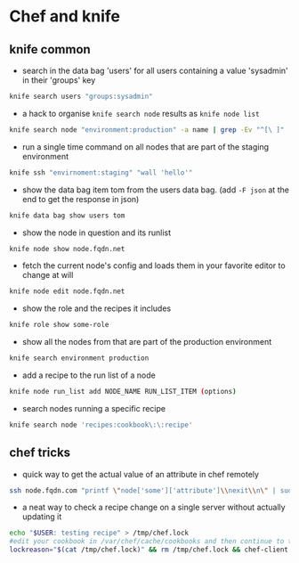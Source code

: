 # Chef and knife

## knife common

* search in the data bag 'users' for all users containing a value 'sysadmin' in their 'groups' key

```bash
knife search users "groups:sysadmin"
```

* a hack to organise `knife search node` results as `knife node list`

```bash
knife search node "environment:production" -a name | grep -Ev "^[\ ]" | sed '/^\s*$/d' | cut -d ":" -f1
```

* run a single time command on all nodes that are part of the staging environment

```bash
knife ssh "envirnoment:staging" "wall 'hello'"
```

* show the data bag item tom from the users data bag.
(add ```-F json``` at the end to get the response in json)

```bash
knife data bag show users tom
```

* show the node in question and its runlist

```bash
knife node show node.fqdn.net
```

* fetch the current node's config and loads them in your favorite editor to change at will

```bash
knife node edit node.fqdn.net
```

* show the role and the recipes it includes

```bash
knife role show some-role
```

* show all the nodes from that are part of the production environment

```bash
knife search environment production
```

* add a recipe to the run list of a node

```bash
knife node run_list add NODE_NAME RUN_LIST_ITEM (options)
```

* search nodes running a specific recipe

```bash
knife search node 'recipes:cookbook\:\:recipe'
```

## chef tricks

* quick way to get the actual value of an attribute in chef remotely

```bash
ssh node.fqdn.com "printf \"node['some']['attribute']\\nexit\\n\" | sudo chef-shell -z 2>/dev/null | awk 'BEGIN{f=0}; /^chef/{f=1} {if(f) print}'"
```

* a neat way to check a recipe change on a single server without actually updating it

```bash
echo "$USER: testing recipe" > /tmp/chef.lock
#edit your cookbook in /var/chef/cache/cookbooks and then continue to the following line
lockreason="$(cat /tmp/chef.lock)" && rm /tmp/chef.lock && chef-client --skip-cookbook-sync; echo $lockreason > /tmp/chef.lock
```
